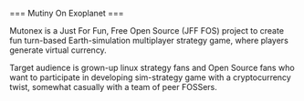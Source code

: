 === Mutiny On Exoplanet ===

Mutonex is a Just For Fun, Free Open Source (JFF FOS) project to create fun
turn-based Earth-simulation multiplayer strategy game, where players generate
virtual currency.

Target audience is grown-up linux strategy fans and Open Source fans who want
to participate in developing sim-strategy game with a cryptocurrency twist,
somewhat casually with a team of peer FOSSers.
